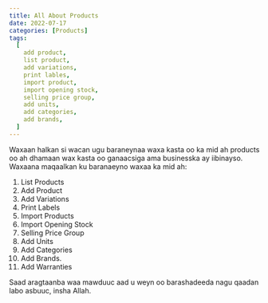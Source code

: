 ```yaml
---
title: All About Products
date: 2022-07-17
categories: [Products]
tags:
  [
    add product,
    list product,
    add variations,
    print lables,
    import product,
    import opening stock,
    selling price group,
    add units,
    add categories,
    add brands,
  ]
---
```


Waxaan halkan si wacan ugu baraneynaa waxa kasta oo ka mid ah products oo ah dhamaan wax kasta oo ganaacsiga ama businesska ay iibinayso. Waxaana maqaalkan ku baranaeyno waxaa ka mid ah:

1. List Products
2. Add Product
3. Add Variations
4. Print Labels
5. Import Products
6. Import Opening Stock
7. Selling Price Group
8. Add Units
9. Add Categories
10. Add Brands.
11. Add Warranties

Saad aragtaanba waa mawduuc aad u weyn oo barashadeeda nagu qaadan labo asbuuc, insha Allah.
